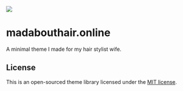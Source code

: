 <img src="https://github.com/kingsloi/madabouthair-theme/raw/master/madabouthair.png">

# madabouthair.online
A minimal theme I made for my hair stylist wife.

## License
This is an open-sourced theme library licensed under the [MIT license](https://opensource.org/licenses/MIT).
